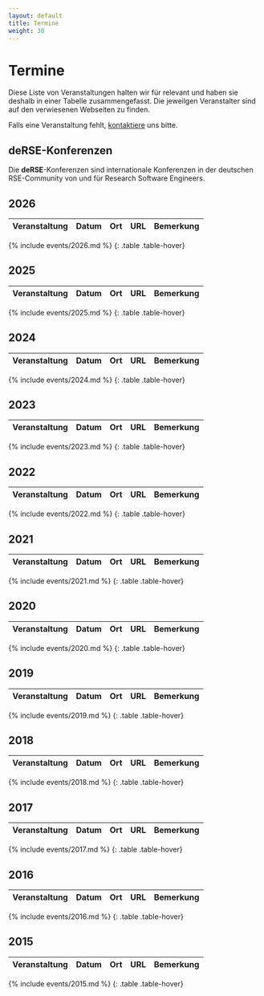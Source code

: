 ```yaml
--- 
layout: default 
title: Termine
weight: 30
---
```


# Termine

Diese Liste von Veranstaltungen halten wir für relevant und haben sie
deshalb in einer Tabelle zusammengefasst. Die jeweilgen Veranstalter
sind auf den verwiesenen Webseiten zu finden.

Falls eine Veranstaltung fehlt, [kontaktiere](join.html) uns bitte.

## deRSE-Konferenzen

Die **deRSE**-Konferenzen sind internationale Konferenzen in der deutschen RSE-Community von und für Research Software Engineers.

## 2026

| Veranstaltung | Datum | Ort | URL | Bemerkung |
| --- | --- | --- | --- | --- |
{% include events/2026.md %}
{: .table .table-hover}

## 2025

| Veranstaltung | Datum | Ort | URL | Bemerkung |
| --- | --- | --- | --- | --- |
{% include events/2025.md %}
{: .table .table-hover}

## 2024

| Veranstaltung | Datum | Ort | URL | Bemerkung |
| --- | --- | --- | --- | --- |
{% include events/2024.md %}
{: .table .table-hover}

## 2023

| Veranstaltung | Datum | Ort | URL | Bemerkung |
| --- | --- | --- | --- | --- |
{% include events/2023.md %}
{: .table .table-hover}

## 2022

| Veranstaltung | Datum | Ort | URL | Bemerkung |
| --- | --- | --- | --- | --- |
{% include events/2022.md %}
{: .table .table-hover}

## 2021

| Veranstaltung | Datum | Ort | URL | Bemerkung |
| --- | --- | --- | --- | --- |
{% include events/2021.md %}
{: .table .table-hover}

## 2020

| Veranstaltung | Datum | Ort | URL | Bemerkung |
| --- | --- | --- | --- | --- |
{% include events/2020.md %}
{: .table .table-hover}

## 2019  

| Veranstaltung | Datum | Ort | URL | Bemerkung |
| --- | --- | --- | --- | --- |
{% include events/2019.md %}
{: .table .table-hover}

## 2018  

| Veranstaltung | Datum | Ort | URL | Bemerkung |
| --- | --- | --- | --- | --- |
{% include events/2018.md %}
{: .table .table-hover}

## 2017

| Veranstaltung | Datum | Ort | URL | Bemerkung |
| --- | --- | --- | --- | --- |
{% include events/2017.md %}
{: .table .table-hover}

## 2016

| Veranstaltung | Datum | Ort | URL | Bemerkung |
| --- | --- | --- | --- | --- |
{% include events/2016.md %}
{: .table .table-hover}

## 2015

| Veranstaltung | Datum | Ort | URL | Bemerkung |
| --- | --- | --- | --- | --- |
{% include events/2015.md %}
{: .table .table-hover}
